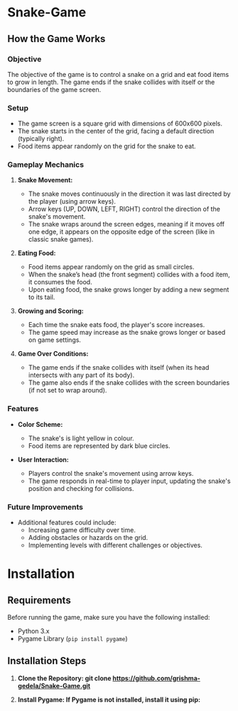 # Snake-Game

## How the Game Works

### Objective
The objective of the game is to control a snake on a grid and eat food items to grow in length. The game ends if the snake collides with itself or the boundaries of the game screen.

### Setup
- The game screen is a square grid with dimensions of 600x600 pixels.
- The snake starts in the center of the grid, facing a default direction (typically right).
- Food items appear randomly on the grid for the snake to eat.

### Gameplay Mechanics
1. **Snake Movement:**
   - The snake moves continuously in the direction it was last directed by the player (using arrow keys).
   - Arrow keys (UP, DOWN, LEFT, RIGHT) control the direction of the snake's movement.
   - The snake wraps around the screen edges, meaning if it moves off one edge, it appears on the opposite edge of the screen (like in classic snake games).

2. **Eating Food:**
   - Food items appear randomly on the grid as small circles.
   - When the snake’s head (the front segment) collides with a food item, it consumes the food.
   - Upon eating food, the snake grows longer by adding a new segment to its tail.

3. **Growing and Scoring:**
   - Each time the snake eats food, the player's score increases.
   - The game speed may increase as the snake grows longer or based on game settings.

4. **Game Over Conditions:**
   - The game ends if the snake collides with itself (when its head intersects with any part of its body).
   - The game also ends if the snake collides with the screen boundaries (if not set to wrap around).

### Features
- **Color Scheme:** 
  - The snake's is light yellow in colour.
  - Food items are represented by dark blue circles.

- **User Interaction:**
  - Players control the snake's movement using arrow keys.
  - The game responds in real-time to player input, updating the snake's position and checking for collisions.

### Future Improvements
- Additional features could include:
  - Increasing game difficulty over time.
  - Adding obstacles or hazards on the grid.
  - Implementing levels with different challenges or objectives.

# Installation

## Requirements

Before running the game, make sure you have the following installed:

- Python 3.x
- Pygame Library (`pip install pygame`)

## Installation Steps

1. **Clone the Repository:
      git clone https://github.com/grishma-gedela/Snake-Game.git**
    
2. **Install Pygame:
      If Pygame is not installed, install it using pip:**








